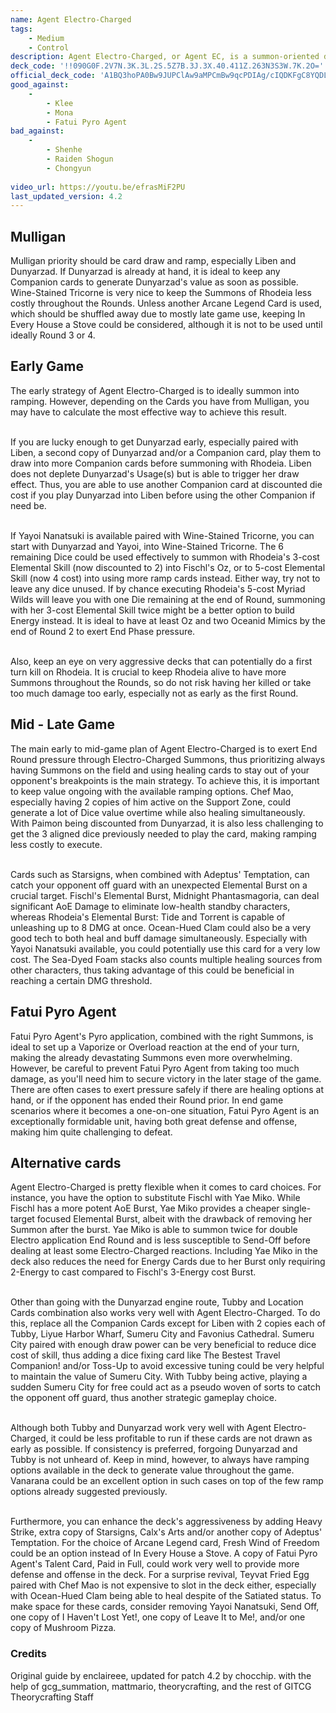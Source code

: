 ```yaml
---
name: Agent Electro-Charged
tags:
    - Medium
    - Control
description: Agent Electro-Charged, or Agent EC, is a summon-oriented deck designed to secure victory by steadily accumulating advantages through high-value skills and Electro-Charged reactions. Harness the power of Rhodeia of Loch's and Fischl's Summons to chip away at the enemy's health, and seal the victory with your powerful Elemental Bursts and the formidable Fatui Pyro Agent! 
deck_code: '!!090G0F.2V7N.3K.3L.2S.5Z7B.3J.3X.40.411Z.263N3S3W.7K.2O='
official_deck_code: 'A1BQ3hoPA0Bw9JUPClAw9aMPCmBw9qcPDIAg/cIQDKFgC8YQDLGQDskQDeEQD9EQDfAA'
good_against:
    - 
        - Klee
        - Mona
        - Fatui Pyro Agent
bad_against:
    - 
        - Shenhe
        - Raiden Shogun
        - Chongyun
        
video_url: https://youtu.be/efrasMiF2PU
last_updated_version: 4.2
--- 
```


## Mulligan
<CardRow :cards="['Liben','Dunyarzad','Wine-Stained Tricorne','Strategize']" ></CardRow>

Mulligan priority should be card draw and ramp, especially Liben and Dunyarzad. If Dunyarzad is already at hand, it is ideal to keep any Companion cards to generate Dunyarzad's value as soon as possible. Wine-Stained Tricorne is very nice to keep the Summons of Rhodeia less costly throughout the Rounds. Unless another Arcane Legend Card is used, which should be shuffled away due to mostly late game use, keeping In Every House a Stove could be considered, although it is not to be used until ideally Round 3 or 4.

## Early Game
<CardRow :cards="['Rhodeia of Loch', 'Fischl']"></CardRow>

The early strategy of Agent Electro-Charged is to ideally summon into ramping. However, depending on the Cards you have from Mulligan, you may have to calculate the most effective way to achieve this result.<br></br>

If you are lucky enough to get Dunyarzad early, especially paired with Liben, a second copy of Dunyarzad and/or a Companion card, play them to draw into more Companion cards before summoning with Rhodeia. Liben does not deplete Dunyarzad's Usage(s) but is able to trigger her draw effect. Thus, you are able to use another Companion card at discounted die cost if you play Dunyarzad into Liben before using the other Companion if need be.<br></br>

If Yayoi Nanatsuki is available paired with Wine-Stained Tricorne, you can start with Dunyarzad and Yayoi, into Wine-Stained Tricorne. The 6 remaining Dice could be used effectively to summon with Rhodeia's 3-cost Elemental Skill (now discounted to 2) into Fischl's Oz, or to 5-cost Elemental Skill (now 4 cost) into using more ramp cards instead. Either way, try not to leave any dice unused. If by chance executing Rhodeia's 5-cost Myriad Wilds will leave you with one Die remaining at the end of Round, summoning with her 3-cost Elemental Skill twice might be a better option to build Energy instead. It is ideal to have at least Oz and two Oceanid Mimics by the end of Round 2 to exert End Phase pressure.<br></br>

Also, keep an eye on very aggressive decks that can potentially do a first turn kill on Rhodeia. It is crucial to keep Rhodeia alive to have more Summons throughout the Rounds, so do not risk having her killed or take too much damage too early, especially not as early as the first Round.


## Mid - Late Game
<CardFan :cards="['Starsigns', 'Adeptus\' Temptation', 'Chef Mao']"></CardFan>

The main early to mid-game plan of Agent Electro-Charged is to exert End Round pressure through Electro-Charged Summons, thus prioritizing always having Summons on the field and using healing cards to stay out of your opponent's breakpoints is the main strategy. To achieve this, it is important to keep value ongoing with the available ramping options. Chef Mao, especially having 2 copies of him active on the Support Zone, could generate a lot of Dice value overtime while also healing simultaneously. With Paimon being discounted from Dunyarzad, it is also less challenging to get the 3 aligned dice previously needed to play the card, making ramping less costly to execute.<br></br>

Cards such as Starsigns, when combined with Adeptus' Temptation, can catch your opponent off guard with an unexpected Elemental Burst on a crucial target. Fischl's Elemental Burst, Midnight Phantasmagoria, can deal significant AoE Damage to eliminate low-health standby characters, whereas Rhodeia's Elemental Burst: Tide and Torrent is capable of unleashing up to 8 DMG at once. Ocean-Hued Clam could also be a very good tech to both heal and buff damage simultaneously. Especially with Yayoi Nanatsuki available, you could potentially use this card for a very low cost. The Sea-Dyed Foam stacks also counts multiple healing sources from other characters, thus taking advantage of this could be beneficial in reaching a certain DMG threshold.

## Fatui Pyro Agent
<CardRow :cards= "['Fatui Pyro Agent']"></CardRow>

Fatui Pyro Agent's Pyro application, combined with the right Summons, is ideal to set up a Vaporize or Overload reaction at the end of your turn, making the already devastating Summons even more overwhelming. However, be careful to prevent Fatui Pyro Agent from taking too much damage, as you'll need him to secure victory in the later stage of the game. There are often cases to exert pressure safely if there are healing options at hand, or if the opponent has ended their Round prior. In end game scenarios where it becomes a one-on-one situation, Fatui Pyro Agent is an exceptionally formidable unit, having both great defense and offense, making him quite challenging to defeat. 

## Alternative cards 
<CardRow :cards="['Yae Miko', 'Tubby', 'Fresh Wind of Freedom']"></CardRow>

Agent Electro-Charged is pretty flexible when it comes to card choices. For instance, you have the option to substitute Fischl with Yae Miko. While Fischl has a more potent AoE Burst, Yae Miko provides a cheaper single-target focused Elemental Burst, albeit with the drawback of removing her Summon after the burst. Yae Miko is able to summon twice for double Electro application End Round and is less susceptible to Send-Off before dealing at least some Electro-Charged reactions. Including Yae Miko in the deck also reduces the need for Energy Cards due to her Burst only requiring 2-Energy to cast compared to Fischl's 3-Energy cost Burst.<br></br>

Other than going with the Dunyarzad engine route, Tubby and Location Cards combination also works very well with Agent Electro-Charged. To do this, replace all the Companion Cards except for Liben with 2 copies each of Tubby, Liyue Harbor Wharf, Sumeru City and Favonius Cathedral. Sumeru City paired with enough draw power can be very beneficial to reduce dice cost of skill, thus adding a dice fixing card like The Bestest Travel Companion! and/or Toss-Up to avoid excessive tuning could be very helpful to maintain the value of Sumeru City. With Tubby being active, playing a sudden Sumeru City for free could act as a pseudo woven of sorts to catch the opponent off guard, thus another strategic gameplay choice.<br></br>

Although both Tubby and Dunyarzad work very well with Agent Electro-Charged, it could be less profitable to run if these cards are not drawn as early as possible. If consistency is preferred, forgoing Dunyarzad and Tubby is not unheard of. Keep in mind, however, to always have ramping options available in the deck to generate value throughout the game. Vanarana could be an excellent option in such cases on top of the few ramp options already suggested previously.<br></br>

Furthermore, you can enhance the deck's aggressiveness by adding Heavy Strike, extra copy of Starsigns, Calx's Arts and/or another copy of Adeptus' Temptation. For the choice of Arcane Legend card, Fresh Wind of Freedom could be an option instead of In Every House a Stove. A copy of Fatui Pyro Agent's Talent Card, Paid in Full, could work very well to provide more defense and offense in the deck. For a surprise revival, Teyvat Fried Egg paired with Chef Mao is not expensive to slot in the deck either, especially with Ocean-Hued Clam being able to heal despite of the Satiated status. To make space for these cards, consider removing Yayoi Nanatsuki, Send Off, one copy of I Haven't Lost Yet!, one copy of Leave It to Me!, and/or one copy of Mushroom Pizza.

### Credits
Original guide by enclaireee, updated for patch 4.2 by chocchip. with the help of gcg_summation, mattmario, theorycrafting, and the rest of GITCG Theorycrafting Staff
